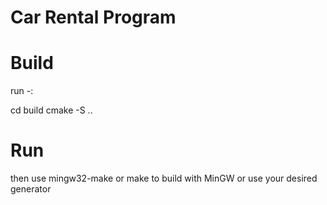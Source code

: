 # Car Rental Program

# Build
run -:

cd build
cmake -S ..

# Run
then use mingw32-make or make to build with MinGW or use your desired generator
